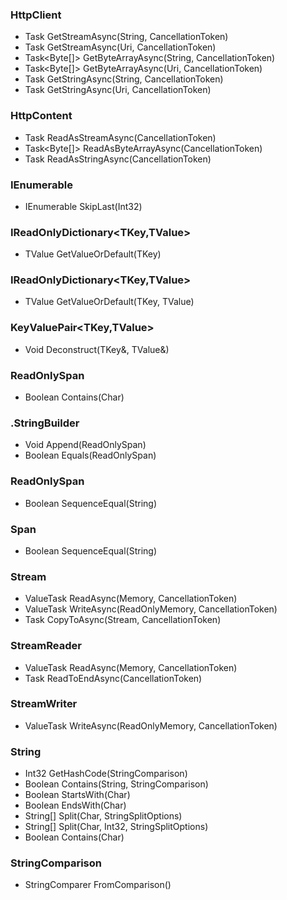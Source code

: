  ### HttpClient

 * Task<Stream> GetStreamAsync(String, CancellationToken)
 * Task<Stream> GetStreamAsync(Uri, CancellationToken)
 * Task<Byte[]> GetByteArrayAsync(String, CancellationToken)
 * Task<Byte[]> GetByteArrayAsync(Uri, CancellationToken)
 * Task<String> GetStringAsync(String, CancellationToken)
 * Task<String> GetStringAsync(Uri, CancellationToken)

 ### HttpContent

 * Task<Stream> ReadAsStreamAsync(CancellationToken)
 * Task<Byte[]> ReadAsByteArrayAsync(CancellationToken)
 * Task<String> ReadAsStringAsync(CancellationToken)

 ### IEnumerable<TSource>

 * IEnumerable<TSource> SkipLast(Int32)

 ### IReadOnlyDictionary<TKey,TValue>

 * TValue GetValueOrDefault(TKey)

 ### IReadOnlyDictionary<TKey,TValue>

 * TValue GetValueOrDefault(TKey, TValue)

 ### KeyValuePair<TKey,TValue>

 * Void Deconstruct(TKey&, TValue&)

 ### ReadOnlySpan<Char>

 * Boolean Contains(Char)

 ### .StringBuilder

 * Void Append(ReadOnlySpan<Char>)
 * Boolean Equals(ReadOnlySpan<Char>)

 ### ReadOnlySpan<Char>

 * Boolean SequenceEqual(String)

 ### Span<Char>

 * Boolean SequenceEqual(String)

 ### Stream

 * ValueTask<Int32> ReadAsync(Memory<Byte>, CancellationToken)
 * ValueTask WriteAsync(ReadOnlyMemory<Byte>, CancellationToken)
 * Task CopyToAsync(Stream, CancellationToken)

 ### StreamReader

 * ValueTask<Int32> ReadAsync(Memory<Char>, CancellationToken)
 * Task<String> ReadToEndAsync(CancellationToken)

 ### StreamWriter

 * ValueTask WriteAsync(ReadOnlyMemory<Char>, CancellationToken)

 ### String

 * Int32 GetHashCode(StringComparison)
 * Boolean Contains(String, StringComparison)
 * Boolean StartsWith(Char)
 * Boolean EndsWith(Char)
 * String[] Split(Char, StringSplitOptions)
 * String[] Split(Char, Int32, StringSplitOptions)
 * Boolean Contains(Char)

 ### StringComparison

 * StringComparer FromComparison()

